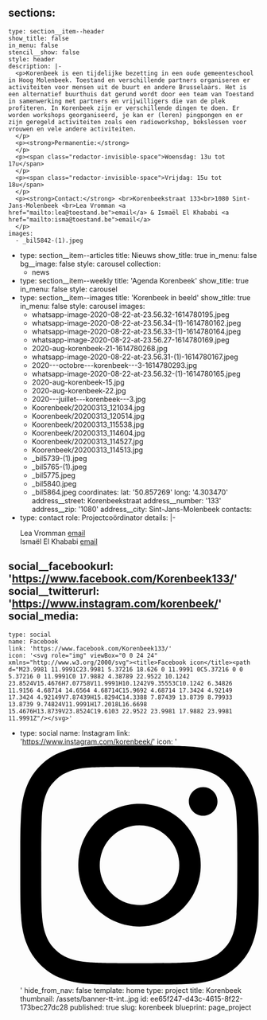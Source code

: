 sections:
  -
    type: section__item--header
    show_title: false
    in_menu: false
    stencil__show: false
    style: header
    description: |-
      <p>Korenbeek is een tijdelijke bezetting in een oude gemeenteschool in Hoog Molenbeek. Toestand en verschillende partners organiseren er activiteiten voor mensen uit de buurt en andere Brusselaars. Het is een alternatief buurthuis dat gerund wordt door een team van Toestand in samenwerking met partners en vrijwilligers die van de plek profiteren. In Korenbeek zijn er verschillende dingen te doen. Er worden workshops georganiseerd, je kan er (leren) pingpongen en er zijn geregeld activiteiten zoals een radioworkshop, bokslessen voor vrouwen en vele andere activiteiten.
      </p>
      <p><strong>Permanentie:</strong>
      </p>
      <p><span class="redactor-invisible-space">Woensdag: 13u tot 17u</span>
      </p>
      <p><span class="redactor-invisible-space">Vrijdag: 15u tot 18u</span>
      </p>
      <p><strong>Contact:</strong> <br>Korenbeekstraat 133<br>1080 Sint-Jans-Molenbeek <br>Lea Vromman <a href="mailto:lea@toestand.be">email</a> & Ismaël El Khababi <a href="mailto:isma@toestand.be">email</a>
      </p>
    images:
      - _bil5842-(1).jpeg
  -
    type: section__item--articles
    title: Nieuws
    show_title: true
    in_menu: false
    bg__image: false
    style: carousel
    collection:
      - news
  -
    type: section__item--weekly
    title: 'Agenda Korenbeek'
    show_title: true
    in_menu: false
    style: carousel
  -
    type: section__item--images
    title: 'Korenbeek in beeld'
    show_title: true
    in_menu: false
    style: carousel
    images:
      - whatsapp-image-2020-08-22-at-23.56.32-1614780195.jpeg
      - whatsapp-image-2020-08-22-at-23.56.34-(1)-1614780162.jpeg
      - whatsapp-image-2020-08-22-at-23.56.33-(1)-1614780164.jpeg
      - whatsapp-image-2020-08-22-at-23.56.27-1614780169.jpeg
      - 2020-aug-korenbeek-21-1614780268.jpg
      - whatsapp-image-2020-08-22-at-23.56.31-(1)-1614780167.jpeg
      - 2020---octobre---korenbeek---3-1614780293.jpg
      - whatsapp-image-2020-08-22-at-23.56.32-(1)-1614780165.jpeg
      - 2020-aug-korenbeek-15.jpg
      - 2020-aug-korenbeek-22.jpg
      - 2020---juillet---korenbeek---3.jpg
      - Koorenbeek/20200313_121034.jpg
      - Koorenbeek/20200313_120514.jpg
      - Koorenbeek/20200313_115538.jpg
      - Koorenbeek/20200313_114604.jpg
      - Koorenbeek/20200313_114527.jpg
      - Koorenbeek/20200313_114513.jpg
      - _bil5739-(1).jpeg
      - _bil5765-(1).jpeg
      - _bil5775.jpeg
      - _bil5840.jpeg
      - _bil5864.jpeg
coordinates:
  lat: '50.857269'
  long: '4.303470'
address__street: Korenbeekstraat
address__number: '133'
address__zip: '1080'
address__city: Sint-Jans-Molenbeek
contacts:
  -
    type: contact
    role: Projectcoördinator
    details: |-
      <p>Lea Vromman <a href="mailto:lea@toestand.be">email</a> <br>Ismaël El Khababi <a href="mailto:isma@toestand.be">email</a><a href="mailto:lea@toestand.be"></a>
      </p>
social__facebookurl: 'https://www.facebook.com/Korenbeek133/'
social__twitterurl: 'https://www.instagram.com/korenbeek/'
social_media:
  -
    type: social
    name: Facebook
    link: 'https://www.facebook.com/Korenbeek133/'
    icon: '<svg role="img" viewBox="0 0 24 24" xmlns="http://www.w3.org/2000/svg"><title>Facebook icon</title><path d="M23.9981 11.9991C23.9981 5.37216 18.626 0 11.9991 0C5.37216 0 0 5.37216 0 11.9991C0 17.9882 4.38789 22.9522 10.1242 23.8524V15.4676H7.07758V11.9991H10.1242V9.35553C10.1242 6.34826 11.9156 4.68714 14.6564 4.68714C15.9692 4.68714 17.3424 4.92149 17.3424 4.92149V7.87439H15.8294C14.3388 7.87439 13.8739 8.79933 13.8739 9.74824V11.9991H17.2018L16.6698 15.4676H13.8739V23.8524C19.6103 22.9522 23.9981 17.9882 23.9981 11.9991Z"/></svg>'
  -
    type: social
    name: Instagram
    link: 'https://www.instagram.com/korenbeek/'
    icon: '<svg role="img" viewBox="0 0 24 24" xmlns="http://www.w3.org/2000/svg"><title>Instagram icon</title><path d="M12 0C8.74 0 8.333.015 7.053.072 5.775.132 4.905.333 4.14.63c-.789.306-1.459.717-2.126 1.384S.935 3.35.63 4.14C.333 4.905.131 5.775.072 7.053.012 8.333 0 8.74 0 12s.015 3.667.072 4.947c.06 1.277.261 2.148.558 2.913.306.788.717 1.459 1.384 2.126.667.666 1.336 1.079 2.126 1.384.766.296 1.636.499 2.913.558C8.333 23.988 8.74 24 12 24s3.667-.015 4.947-.072c1.277-.06 2.148-.262 2.913-.558.788-.306 1.459-.718 2.126-1.384.666-.667 1.079-1.335 1.384-2.126.296-.765.499-1.636.558-2.913.06-1.28.072-1.687.072-4.947s-.015-3.667-.072-4.947c-.06-1.277-.262-2.149-.558-2.913-.306-.789-.718-1.459-1.384-2.126C21.319 1.347 20.651.935 19.86.63c-.765-.297-1.636-.499-2.913-.558C15.667.012 15.26 0 12 0zm0 2.16c3.203 0 3.585.016 4.85.071 1.17.055 1.805.249 2.227.415.562.217.96.477 1.382.896.419.42.679.819.896 1.381.164.422.36 1.057.413 2.227.057 1.266.07 1.646.07 4.85s-.015 3.585-.074 4.85c-.061 1.17-.256 1.805-.421 2.227-.224.562-.479.96-.899 1.382-.419.419-.824.679-1.38.896-.42.164-1.065.36-2.235.413-1.274.057-1.649.07-4.859.07-3.211 0-3.586-.015-4.859-.074-1.171-.061-1.816-.256-2.236-.421-.569-.224-.96-.479-1.379-.899-.421-.419-.69-.824-.9-1.38-.165-.42-.359-1.065-.42-2.235-.045-1.26-.061-1.649-.061-4.844 0-3.196.016-3.586.061-4.861.061-1.17.255-1.814.42-2.234.21-.57.479-.96.9-1.381.419-.419.81-.689 1.379-.898.42-.166 1.051-.361 2.221-.421 1.275-.045 1.65-.06 4.859-.06l.045.03zm0 3.678c-3.405 0-6.162 2.76-6.162 6.162 0 3.405 2.76 6.162 6.162 6.162 3.405 0 6.162-2.76 6.162-6.162 0-3.405-2.76-6.162-6.162-6.162zM12 16c-2.21 0-4-1.79-4-4s1.79-4 4-4 4 1.79 4 4-1.79 4-4 4zm7.846-10.405c0 .795-.646 1.44-1.44 1.44-.795 0-1.44-.646-1.44-1.44 0-.794.646-1.439 1.44-1.439.793-.001 1.44.645 1.44 1.439z"/></svg>'
hide_from_nav: false
template: home
type: project
title: Korenbeek
thumbnail: /assets/banner-tt-int..jpg
id: ee65f247-d43c-4615-8f22-173bec27dc28
published: true
slug: korenbeek
blueprint: page_project
